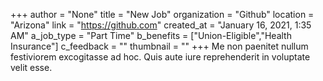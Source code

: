 +++
author = "None"
title = "New Job"
organization = "Github"
location = "Arizona"
link = "https://github.com"
created_at = "January 16, 2021, 1:35 AM"
a_job_type = "Part Time"
b_benefits = ["Union-Eligible","Health Insurance"]
c_feedback = ""
thumbnail = ""
+++
Me non paenitet nullum festiviorem excogitasse ad hoc. Quis aute iure reprehenderit in voluptate velit esse.